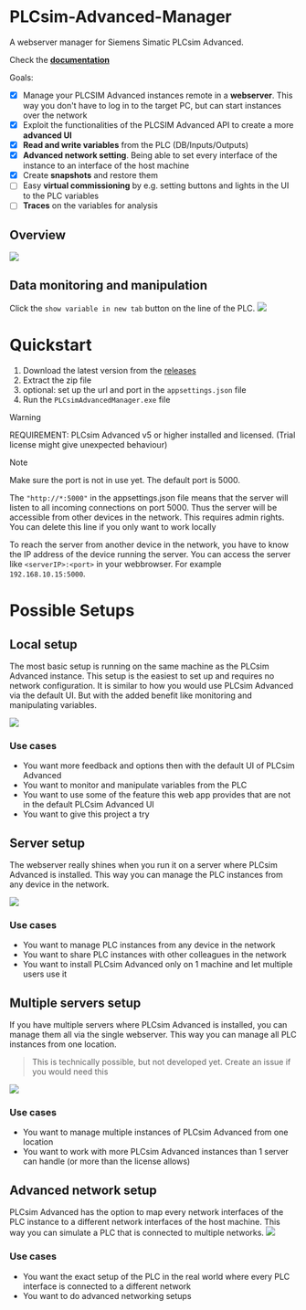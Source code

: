 # PLCsim-Advanced-Manager

A webserver manager for Siemens Simatic PLCsim Advanced.

Check the [**documentation**](https://jasperdekeuk.github.io/PLCsim-Advanced-Manager/)


Goals:

- [x] Manage your PLCSIM Advanced instances remote in a **webserver**. This way you don't have to log in to the target PC, but can start
  instances over the network
- [x] Exploit the functionalities of the PLCSIM Advanced API to create a more **advanced UI**
- [x] **Read and write variables** from the PLC (DB/Inputs/Outputs)
- [x] **Advanced network setting**. Being able to set every interface of the instance to an interface of the host machine
- [x] Create **snapshots** and restore them
- [ ] Easy **virtual commissioning** by e.g. setting buttons and lights in the UI to the PLC variables
- [ ] **Traces** on the variables for analysis

## Overview
![](docs/img/Overview.png)

## Data monitoring and manipulation
Click the `show variable in new tab` button on the line of the PLC.
![](docs/img/dataView.png)
# Quickstart

1. Download the latest version from the [releases](https://github.com/jasperdekeuk/PLCsim-Advanced-Manager/releases)
2. Extract the zip file
3. optional: set up the url and port in the `appsettings.json` file
4. Run the `PLCsimAdvancedManager.exe` file

> [!WARNING]
> REQUIREMENT: PLCsim Advanced v5 or higher installed and licensed. (Trial license might give unexpected behaviour)

> [!NOTE]  
> Make sure the port is not in use yet. The default port is 5000.
> 
> The `"http://*:5000"` in the appsettings.json file means that the server will listen to all incoming connections on port 5000. 
> Thus the server will be accessible from other devices in the network. This requires admin rights. You can delete this line if you only want to work locally
> 
> To reach the server from another device in the network, you have to know the IP address of the device running the server.
> You can access the server like `<serverIP>:<port>` in your webbrowser. For example `192.168.10.15:5000`.

# Possible Setups

## Local setup
The most basic setup is running on the same machine as the PLCsim Advanced instance. This setup is the easiest to set up and requires no network configuration.
It is similar to how you would use PLCsim Advanced via the default UI. But with the added benefit like monitoring and manipulating variables.

![](docs/img/setup_localhost.png)

### Use cases
- You want more feedback and options then with the default UI of PLCsim Advanced
- You want to monitor and manipulate variables from the PLC
- You want to use some of the feature this web app provides that are not in the default PLCsim Advanced UI
- You want to give this project a try

## Server setup
The webserver really shines when you run it on a server where PLCsim Advanced is installed. This way you can manage the PLC instances from any device in the network.

![](docs/img/setup_server.png)

### Use cases
- You want to manage PLC instances from any device in the network
- You want to share PLC instances with other colleagues in the network
- You want to install PLCsim Advanced only on 1 machine and let multiple users use it


## Multiple servers setup
If you have multiple servers where PLCsim Advanced is installed, you can manage them all via the single webserver. This way you can manage all PLC instances from one location.
> This is technically possible, but not developed yet. Create an issue if you would need this

![](docs/img/setup_multiple_server.png)

### Use cases
- You want to manage multiple instances of PLCsim Advanced from one location
- You want to work with more PLCsim Advanced instances than 1 server can handle (or more than the license allows) 

## Advanced network setup
PLCsim Advanced has the option to map every network interfaces of the PLC instance to a different network interfaces of the host machine. 
This way you can simulate a PLC that is connected to multiple networks.
![](docs/img/setup_advanced_networking.png)

### Use cases
- You want the exact setup of the PLC in the real world where every PLC interface is connected to a different network 
- You want to do advanced networking setups